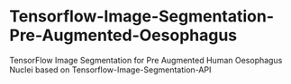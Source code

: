 # Tensorflow-Image-Segmentation-Pre-Augmented-Oesophagus
TensorFlow Image Segmentation for Pre Augmented Human Oesophagus Nuclei based on Tensorflow-Image-Segmentation-API
